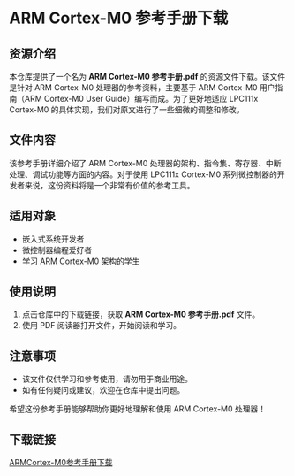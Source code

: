 # ARM Cortex-M0 参考手册下载

## 资源介绍

本仓库提供了一个名为 **ARM Cortex-M0 参考手册.pdf** 的资源文件下载。该文件是针对 ARM Cortex-M0 处理器的参考资料，主要基于 ARM Cortex-M0 用户指南（ARM Cortex-M0 User Guide）编写而成。为了更好地适应 LPC111x Cortex-M0 的具体实现，我们对原文进行了一些细微的调整和修改。

## 文件内容

该参考手册详细介绍了 ARM Cortex-M0 处理器的架构、指令集、寄存器、中断处理、调试功能等方面的内容。对于使用 LPC111x Cortex-M0 系列微控制器的开发者来说，这份资料将是一个非常有价值的参考工具。

## 适用对象

- 嵌入式系统开发者
- 微控制器编程爱好者
- 学习 ARM Cortex-M0 架构的学生

## 使用说明

1. 点击仓库中的下载链接，获取 **ARM Cortex-M0 参考手册.pdf** 文件。
2. 使用 PDF 阅读器打开文件，开始阅读和学习。

## 注意事项

- 该文件仅供学习和参考使用，请勿用于商业用途。
- 如有任何疑问或建议，欢迎在仓库中提出问题。

希望这份参考手册能够帮助你更好地理解和使用 ARM Cortex-M0 处理器！

## 下载链接

[ARMCortex-M0参考手册下载](https://pan.quark.cn/s/961a179570f2)